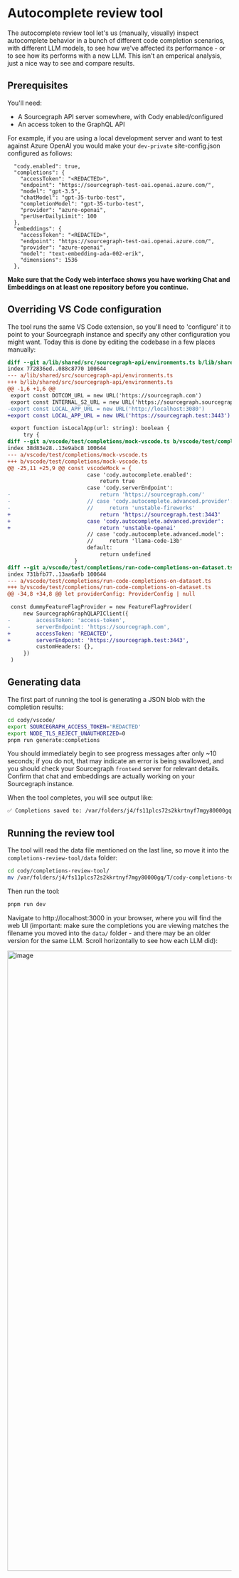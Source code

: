 # Autocomplete review tool

The autocomplete review tool let's us (manually, visually) inspect autocomplete behavior in a bunch of different code completion scenarios, with different LLM models, to see how we've affected its performance - or to see how its performs with a new LLM. This isn't an emperical analysis, just a nice way to see and compare results.

## Prerequisites

You'll need:

- A Sourcegraph API server somewhere, with Cody enabled/configured
- An access token to the GraphQL API

For example, if you are using a local development server and want to test against Azure OpenAI you would make your `dev-private` site-config.json configured as follows:

```jsonc
  "cody.enabled": true,
  "completions": {
    "accessToken": "<REDACTED>",
    "endpoint": "https://sourcegraph-test-oai.openai.azure.com/",
    "model": "gpt-3.5",
    "chatModel": "gpt-35-turbo-test",
    "completionModel": "gpt-35-turbo-test",
    "provider": "azure-openai",
    "perUserDailyLimit": 100
  },
  "embeddings": {
    "accessToken": "<REDACTED>",
    "endpoint": "https://sourcegraph-test-oai.openai.azure.com/",
    "provider": "azure-openai",
    "model": "text-embedding-ada-002-erik",
    "dimensions": 1536
  },
```

**Make sure that the Cody web interface shows you have working Chat and Embeddings on at least one repository before you continue.**

## Overriding VS Code configuration

The tool runs the same VS Code extension, so you'll need to 'configure' it to point to your Sourcegraph instance and specify any other configuration you might want. Today this is done by editing the codebase in a few places manually:

```diff
diff --git a/lib/shared/src/sourcegraph-api/environments.ts b/lib/shared/src/sourcegraph-api/environments.ts
index 772836ed..088c8770 100644
--- a/lib/shared/src/sourcegraph-api/environments.ts
+++ b/lib/shared/src/sourcegraph-api/environments.ts
@@ -1,6 +1,6 @@
 export const DOTCOM_URL = new URL('https://sourcegraph.com')
 export const INTERNAL_S2_URL = new URL('https://sourcegraph.sourcegraph.com/')
-export const LOCAL_APP_URL = new URL('http://localhost:3080')
+export const LOCAL_APP_URL = new URL('https://sourcegraph.test:3443')

 export function isLocalApp(url: string): boolean {
     try {
diff --git a/vscode/test/completions/mock-vscode.ts b/vscode/test/completions/mock-vscode.ts
index 38d83e28..13e9abc8 100644
--- a/vscode/test/completions/mock-vscode.ts
+++ b/vscode/test/completions/mock-vscode.ts
@@ -25,11 +25,9 @@ const vscodeMock = {
                         case 'cody.autocomplete.enabled':
                             return true
                         case 'cody.serverEndpoint':
-                            return 'https://sourcegraph.com/'
-                        // case 'cody.autocomplete.advanced.provider':
-                        //     return 'unstable-fireworks'
+                            return 'https://sourcegraph.test:3443'
+                        case 'cody.autocomplete.advanced.provider':
+                            return 'unstable-openai'
                         // case 'cody.autocomplete.advanced.model':
                         //     return 'llama-code-13b'
                         default:
                             return undefined
                     }
diff --git a/vscode/test/completions/run-code-completions-on-dataset.ts b/vscode/test/completions/run-code-completions-on-dataset.ts
index 731bfb77..13aa6afb 100644
--- a/vscode/test/completions/run-code-completions-on-dataset.ts
+++ b/vscode/test/completions/run-code-completions-on-dataset.ts
@@ -34,8 +34,8 @@ let providerConfig: ProviderConfig | null

 const dummyFeatureFlagProvider = new FeatureFlagProvider(
     new SourcegraphGraphQLAPIClient({
-        accessToken: 'access-token',
-        serverEndpoint: 'https://sourcegraph.com',
+        accessToken: 'REDACTED',
+        serverEndpoint: 'https://sourcegraph.test:3443',
         customHeaders: {},
     })
 )
```

## Generating data

The first part of running the tool is generating a JSON blob with the completion results:

```sh
cd cody/vscode/
export SOURCEGRAPH_ACCESS_TOKEN='REDACTED'
export NODE_TLS_REJECT_UNAUTHORIZED=0
pnpm run generate:completions
```

You should immediately begin to see progress messages after only ~10 seconds; if you do not, that may indicate an error is being swallowed, and you should check your Sourcegraph `frontend` server for relevant details. Confirm that chat and embeddings are actually working on your Sourcegraph instance.

When the tool completes, you will see output like:

```sh
✅ Completions saved to: /var/folders/j4/fs11plcs72s2kkrtnyf7mgy80000gq/T/cody-completions-test/unstable-openai-1694480933253.json
```

## Running the review tool

The tool will read the data file mentioned on the last line, so move it into the `completions-review-tool/data` folder:

```sh
cd cody/completions-review-tool/
mv /var/folders/j4/fs11plcs72s2kkrtnyf7mgy80000gq/T/cody-completions-test/unstable-openai-1694480933253.json ./data
```

Then run the tool:

```sh
pnpm run dev
```

Navigate to http://localhost:3000 in your browser, where you will find the web UI (important: make sure the completions you are viewing matches the filename you moved into the `data/` folder - and there may be an older version for the same LLM. Scroll horizontally to see how each LLM did):

<img width="1391" alt="image" src="https://github.com/sourcegraph/cody/assets/3173176/9011127f-b87a-4a1c-ac03-b6e587770de3">

